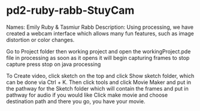 pd2-ruby-rabb-StuyCam
=====================
Names: Emily Ruby & Tasmiur Rabb
Description: Using processing, we have created a webcam interface which allows many fun features, such as image distortion or color changes.


Go to Project folder then working project and open the workingProject.pde file in processing
as soon as it opens it will begin capturing frames
to stop capture press stop on java processing

To Create video, click sketch on the top and click Show sketch folder, which can be done via Ctrl + K.
Then click tools and click Movie Maker and put in the pathway for the Sketch folder which will contain the frames and put in pathway for audio if you would like
Click make movie and choose destination path and there you go, you have your movie.
